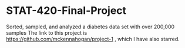 # STAT-420-Final-Project
Sorted, sampled, and analyzed a diabetes data set with over 200,000 samples
The link to this project is https://github.com/mckennahogan/project-1 , which I have also starred.
